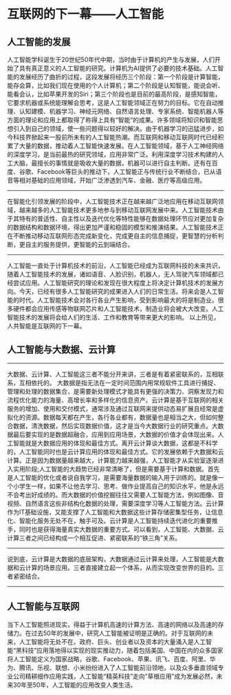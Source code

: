 # 互联网的下一幕——人工智能
## 人工智能的发展
人工智能学科诞生于20世纪50年代中期，当时由于计算机的产生与发展，人们开始了具有真正意义的人工智能的研究。计算机为AI提供了必要的技术基础。人工智能的发展经历了曲折的过程，这段发展将经历三个阶段：第一个阶段是计算智能，能存会算，比如我们现在使用的个人计算机；第二个阶段是认知智能，能说会听、能看会认，比如苹果开发的Siri；第三个阶段也是目前的最高阶段，是感知智能，它要求机器或系统能理解会思考，这是人工智能领域正在努力的目标。它在自动推理、认知建模、机器学习、神经元网络、自然语言处理、专家系统、智能机器人等方面的理论和应用上都取得了称得上具有“智能”的成果。许多领域将知识和智能思想引入到自己的领域，使一些问题得以较好的解决。由于机器学习的迅猛进步，如今科技界掀起来一股前所未有的人工智能热潮。而互联网和移动互联网时代已经积累了大量的数据，推动着人工智能快速发展。在人工智能领域，基于人工神经网络的深度学习，是当前最热的研究领域，应用非常广泛。利用深度学习技术构建的人工大脑，最擅长的事情就是吸收大量的数据，机器可以进行自主判断。还有在百度、谷歌、Facebook等巨头的推动下，人工智能正与传统行业不断结合，已从语音等相对基础的应用领域，开始广泛渗透到汽车、金融、医疗等高级应用。
***
在智能化引领发展的阶段中，人工智能技术正在越来越广泛地应用在移动互联网领域，越来越多的人工智能技术更多地参与到移动互联网发展中来。人工智能技术由于其特有的普适性、自主性以及迭代优化等特性能够在数据处理环节应对更加复杂的数据结构和数据环境，得出更加严谨和稳固的模型和推演结果。人工智能技术正在不断推动移动互联网形态完成新变化，完成更自主的信息捕捉，更智慧的分析判断，更自主的服务提供，更智能的云到端结合。
***
人工智能一直处于计算机技术的前沿，人工智能已经成为互联网科技的未来共识，随着人工智能技术的发展，诸如语音、人脸识别，机器人，无人驾驶汽车领域都已经尝试应用。人工智能研究的理论和发现在很大程度上将决定计算机技术的发展方向。今天，已经有很多人工智能研究的成果进入人们的日常生活。将来会是人工智能的时代。人工智能技术会对各行各业产生影响，受到影响最大的将是制造业。很多硬件都会应用传感等物联网芯片和人工智能技术，制造业将会被大大改变。人工智能技术的发展将会给人们的生活、工作和教育等带来更大的影响。
以上所见，人共智能是互联网的下一幕。
## 人工智能与大数据、云计算
***
大数据、云计算、人工智能这三者不能分开来讲，三者是有着紧密联系的，互相联系，互相依托的。
大数据是指无法在一定时间范围内用常规软件工具进行捕捉、管理和处理的数据集合，是需要新处理模式才能具有更强的决策力、洞察发现力和流程优化能力的海量、高增长率和多样化的信息资产。云计算是基于互联网的相关服务的增加、使用和交付模式，通常涉及通过互联网来提供动态易扩展且经常是虚拟化的资源。数据每天都在产生，各行各业都有，数据量也是相当之大，但如何整合数据，清洗数据，然后实现数据价值，这才是当今大数据行业的研究重点。大数据最后要实现的是数据超融合，应用到应用场景，大数据的价值才会体现出来。人工智能就是大数据应用的体现和最佳方式。离开云计算谈大数据，这都是不科学的，人工智能同时也是云计算应用的体现和最佳方式。它的发展依赖于大数据和云计算。正是因为数据量越来越大，计算能力越来越强，人工智能才从实验室逐渐进入实用阶段;人工智能的大趋势已经非常清晰了，但是需要基于计算和数据。首先是人工智能的优化或者说自我学习，是需要海量数据的输入用于训练的。就是像一个小学生一样，如果不让他去学习、思考、做作业提高自己的知识水平，他是永远不会考出好成绩的。而大数据的价值挖掘往往又需要人工智能方法，例如图像、音视频、自然语言这些非结构化数据的处理，需要深度学习等人工智能方法。云计算作为IT基础设施，又能支撑了人工智能和大数据这些计算存储密集型任务，让信息化、智能化服务无处不在，触手可及。云计算是人工智能持续迭代进化的重要推手，同时也是获得海量真实大数据的重要方式。可以看到，人工智能、大数据、云计算三者之间已经构成一个相互促进、紧密联系的“铁三角”关系。
***
说到底，云计算是大数据的底层架构，大数据通过云计算来处理，人工智能是大数据和云计算的场景应用。三者直接建立起一个体系，从而实现改变世界的目的。三者紧密结合。
***
## 人工智能与互联网
当下人工智能照进现实，得益于计算机高速的计算方法、高速的网络以及高速的存储力。在过去50年的发展中，研究人工智能被证明是正确的。对于互联网的未来，人工智能将无处不在。政府、巨头、创业者以及资本的大量涌入是人工智能“黑科技”应用落地得以实现的现实推动力，随着包括美国、中国在内的众多国家将人工智能定义为国家战略，谷歌、Facebook、苹果、讯飞、百度、阿里、华为、腾讯、乐视、联想、小米纷纷进入了人工智能前沿领地，以及众多垂直领域专业公司精耕细作应用实践，人工智能“精英科技”走向“草根应用”成为发展必然，未来30年至50年，人工智能的应用改变人类生活。